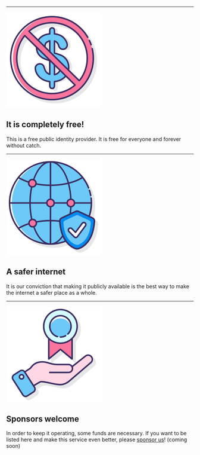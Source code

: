 <link rel="stylesheet" href="index.css">

---

<img class="big-icon" src="img/pricing/no-deposit.svg" />

It is completely free!
----------------------

This is a free public identity provider. It is free for everyone and forever without catch.


---


<img class="big-icon" src="img/pricing/global-secure-shield.svg" />

A safer internet
----------------

It is our conviction that making it publicly available is the best way to make the internet a safer place as a whole. 


---


<img class="big-icon" src="img/pricing/branding-services.svg" />

Sponsors welcome
----------------

In order to keep it operating, some funds are necessary. If you want to be listed here and make this service even better, please [sponsor us](https://github.com/orgs/passwordless-id/sponsors)! (coming soon)





